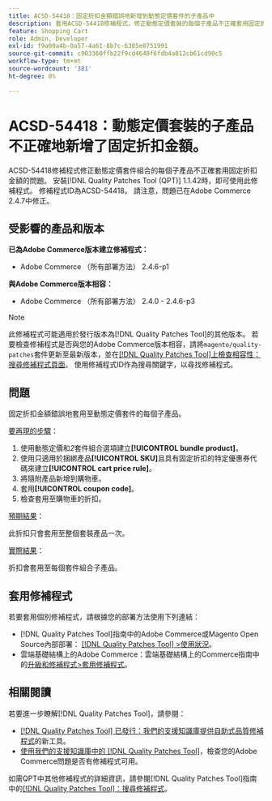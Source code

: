 ```yaml
---
title: ACSD-54418：固定折扣金額錯誤地新增到動態定價套件的子產品中
description: 套用ACSD-54418修補程式，修正動態定價套裝的每個子產品不正確套用固定折扣金額的Adobe Commerce問題。
feature: Shopping Cart
role: Admin, Developer
exl-id: f9a00a4b-0a57-4a61-8b7c-6385e0751991
source-git-commit: c903360ffb22f9cd4648f6fdb4a812cb61cd90c5
workflow-type: tm+mt
source-wordcount: '381'
ht-degree: 0%

---
```


# ACSD-54418：動態定價套裝的子產品不正確地新增了固定折扣金額。

ACSD-54418修補程式修正動態定價套件組合的每個子產品不正確套用固定折扣金額的問題。 安裝[!DNL Quality Patches Tool (QPT)] 1.1.42時，即可使用此修補程式。 修補程式ID為ACSD-54418。 請注意，問題已在Adobe Commerce 2.4.7中修正。

## 受影響的產品和版本

**已為Adobe Commerce版本建立修補程式：**

* Adobe Commerce （所有部署方法） 2.4.6-p1

**與Adobe Commerce版本相容：**

* Adobe Commerce （所有部署方法） 2.4.0 - 2.4.6-p3

>[!NOTE]
>
>此修補程式可能適用於發行版本為[!DNL Quality Patches Tool]的其他版本。 若要檢查修補程式是否與您的Adobe Commerce版本相容，請將`magento/quality-patches`套件更新至最新版本，並在[[!DNL Quality Patches Tool]上檢查相容性：搜尋修補程式頁面](https://experienceleague.adobe.com/tools/commerce-quality-patches/index.html)。 使用修補程式ID作為搜尋關鍵字，以尋找修補程式。

## 問題

固定折扣金額錯誤地套用至動態定價套件的每個子產品。

<u>要再現的步驟</u>：

1. 使用動態定價和&#x200B;*2*&#x200B;套件組合選項建立&#x200B;**[!UICONTROL bundle product]**。
1. 使用只適用於捆綁產品&#x200B;**[!UICONTROL SKU]**&#x200B;且具有固定折扣的特定優惠券代碼來建立&#x200B;**[!UICONTROL cart price rule]**。
1. 將隨附產品新增到購物車。
1. 套用&#x200B;**[!UICONTROL coupon code]**。
1. 檢查套用至購物車的折扣。

<u>預期結果</u>：

此折扣只會套用至整個套裝產品一次。

<u>實際結果</u>：

折扣會套用至每個套件組合子產品。

## 套用修補程式

若要套用個別修補程式，請根據您的部署方法使用下列連結：

* [!DNL Quality Patches Tool]指南中的Adobe Commerce或Magento Open Source內部部署： [[!DNL Quality Patches Tool] >使用狀況](https://experienceleague.adobe.com/docs/commerce-operations/tools/quality-patches-tool/usage.html)。
* 雲端基礎結構上的Adobe Commerce：雲端基礎結構上的Commerce指南中的[升級和修補程式>套用修補程式](https://experienceleague.adobe.com/docs/commerce-cloud-service/user-guide/develop/upgrade/apply-patches.html)。

## 相關閱讀

若要進一步瞭解[!DNL Quality Patches Tool]，請參閱：

* [[!DNL Quality Patches Tool] 已發行：我們的支援知識庫提供自助式品質修補程式](/help/announcements/adobe-commerce-announcements/magento-quality-patches-released-new-tool-to-self-serve-quality-patches.md)的新工具。
* [使用我們的支援知識庫中的 [!DNL Quality Patches Tool]](/help/support-tools/patches-available-in-qpt-tool/check-patch-for-magento-issue-with-magento-quality-patches.md)，檢查您的Adobe Commerce問題是否有修補程式可用。

如需QPT中其他修補程式的詳細資訊，請參閱[!DNL Quality Patches Tool]指南中的[[!DNL Quality Patches Tool]：搜尋修補程式](https://experienceleague.adobe.com/tools/commerce-quality-patches/index.html)。
